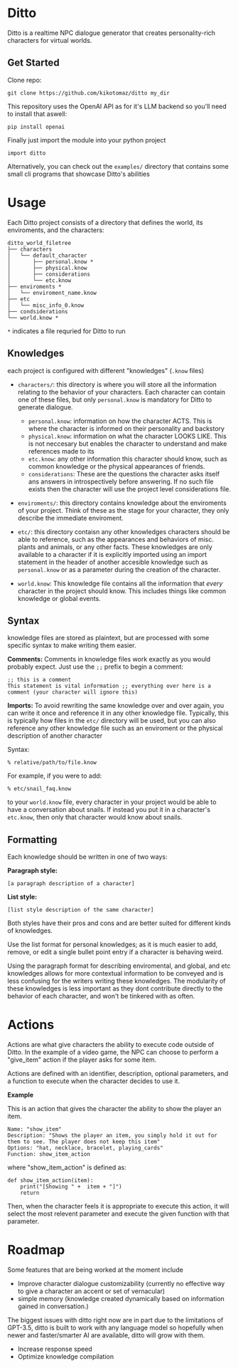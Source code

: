 # Ditto 

Ditto is a realtime NPC dialogue generator that creates personality-rich characters for virtual worlds.

## Get Started
Clone repo:

	git clone https://github.com/kikotomaz/ditto my_dir

This repository uses the OpenAI API as for it's LLM backend so you'll need to install that aswell:

	pip install openai

Finally just import the module into your python project
	
	import ditto

Alternatively, you can check out the `examples/` directory that contains some small cli programs that showcase Ditto's abilities

# Usage
Each Ditto project consists of a directory that defines the world, its enviroments, and the characters:

	ditto_world_filetree
	├── characters
	│   └── default_character
	│       ├── personal.know *
	│       ├── physical.know
	│       ├── considerations
	│       └── etc.know
	├── enviroments *
	│   └── enviroment_name.know
	├── etc
	│   └── misc_info_0.know
	├── condsiderations
	└── world.know *

`*` indicates a file requried for Ditto to run

## Knowledges
each project is configured with different "knowledges" (`.know` files)

* `characters/`: this directory is where you will store all the information relating to the behavior of your characters.
Each character can contain one of these files, but only `personal.know` is mandatory for Ditto to generate dialogue.
	* `personal.know`: information on how the character ACTS. This is where the character is informed on their personality and backstory
	* `physical.know`: information on what the character LOOKS LIKE. This is not neccesary but enables the character to understand and make references made to its
	* `etc.know`: any other information this character should know, such as common knowledge or the physical appearances of friends.
	* `considerations`: These are the questions the character asks itself ans answers in introspectively before answering. If no such file exists then the character will use the project level considerations file.
	
* `enviroments/`: this directory contains knowledge about the enviroments of your project. Think of these as the stage for your character, they only describe the immediate enviroment.
* `etc/`: this directory contaisn any other knowledges characters should be able to reference, such as the appearances and behaviors of misc. plants and animals, or any other facts. These knowledges are only available to a character if it is explicitly imported using an import statement in the header of another accesible knowledge such as `personal.know` or as a parameter during the creation of the character.
* `world.know`: This knowledge file contains all the information that *every* character in the project should know. This includes things like common knowledge or global events.


## Syntax
knowledge files are stored as plaintext, but are processed with some specific syntax to make writing them easier.

**Comments:**
Comments in knowledge files work exactly as you would probably expect. Just use the `;;` prefix to begin a comment:

	;; this is a comment
	This statement is vital information ;; everything over here is a comment (your character will ignore this)

**Imports:**
To avoid rewriting the same knowledge over and over again, you can write it once and reference it in any other knowledge file.
Typically, this is typically how files in the `etc/` directory will be used, but you can also reference any other knowledge file such as an enviroment or the physical description of another character

Syntax:

	% relative/path/to/file.know

For example, if you were to add:

    % etc/snail_faq.know

to your `world.know` file, every character in your project would be able to have a conversation about snails. If instead you put it in a character's `etc.know`, then only that character would know about snails.

## Formatting
Each knowledge should be written in one of two ways:

**Paragraph style:**

    [a paragraph description of a character]

**List style:**

    [list style description of the same character]

Both styles have their pros and cons and are better suited for different kinds of knowledges.

Use the list format for personal knowledges; as it is much easier to add, remove, or edit a single bullet point entry if a character is behaving weird.

Using the paragraph format for describing enviromental, and global, and etc knowledges allows for more contextual information to be conveyed and is less confusing for the writers writing these knowledges. The modularity of these knowledges is less important as they dont contribute directly to the behavior of each character, and won't be tinkered with as often.

# Actions
Actions are what give characters the ability to execute code outside of Ditto. In the example of a video game, the NPC can choose to perform a "give_item" action if the player asks for some item.

Actions are defined with an identifier, description, optional parameters, and a function to execute when the character decides to use it.

**Example**

This is an action that gives the character the ability to show the player an item.

	Name: "show_item"
	Description: "Shows the player an item, you simply hold it out for them to see. The player does not keep this item"
	Options: "hat, necklace, bracelet, playing_cards"
	Function: show_item_action

where "show_item_action" is defined as:

    def show_item_action(item):
	    print("[Showing " +  item + "]")
	    return
	    
Then, when the character feels it is appropriate to execute this action, it will select the most relevent parameter and execute the given function with that parameter.

# Roadmap
Some features that are being worked at the moment include
- Improve character dialogue customizability (currently no effective way to give a character an accent or set of vernacular)
- simple memory (knowledge created dynamically based on information gained in conversation.)

The biggest issues with ditto right now are in part due to the limitations of GPT-3.5, ditto is built to work with any language model so hopefully when newer and faster/smarter AI are available, ditto will grow with them.
- Increase response speed
- Optimize knowledge compilation
